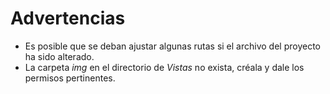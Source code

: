 # Advertencias

- Es posible que se deban ajustar algunas rutas si el archivo del proyecto ha sido alterado.
- La carpeta _img_ en el directorio de _Vistas_ no exista, créala y dale los permisos pertinentes.

